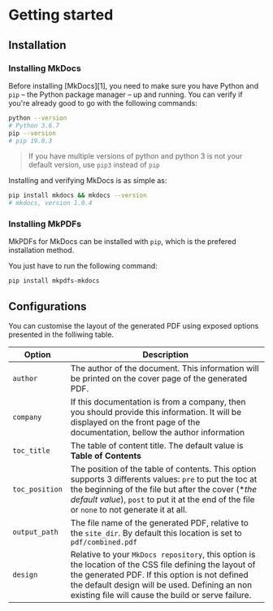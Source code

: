 # Getting started

## Installation

### Installing MkDocs

Before installing [MkDocs][1], you need to make sure you have Python and `pip`
– the Python package manager – up and running. You can verify if you're already
good to go with the following commands:

``` sh
python --version
# Python 3.6.7
pip --version
# pip 19.0.3
```

> If you have multiple versions of python and python 3 is not your default version, use `pip3` instead of `pip`

Installing and verifying MkDocs is as simple as:

``` sh
pip install mkdocs && mkdocs --version
# mkdocs, version 1.0.4
```

### Installing MkPDFs

MkPDFs for MkDocs can be installed with `pip`, which is the prefered installation method.

You just have to run the following command:

``` sh
pip install mkpdfs-mkdocs
```

## Configurations

You can customise the layout of the generated PDF using exposed options presented in the folliwing table.

| Option | Description |
| --- | --- |
| `author` | The author of the document. This information will be printed on the cover page of the generated PDF. |
| `company` | If this documentation is from a company, then you should provide this information. It will be displayed on the front page of the documentation, bellow the author information|
| `toc_title` | The table of content title. The default value is **Table of Contents** |
| `toc_position` | The position of the table of contents. This option supports 3 differents values: `pre` to put the toc at the beginning of the file but after the cover (**the default value*), `post` to put it at the end of the file or `none` to not generate it at all. |
| `output_path` | The file name of the generated PDF, relative to the `site_dir`. By default this location is set to `pdf/combined.pdf`|
| `design` |  Relative to your `MkDocs repository`, this option is the location of the CSS file defining the layout of the generated PDF. If this option is not defined the default design will be used. Defining an non existing file will cause the build or serve failure. |
